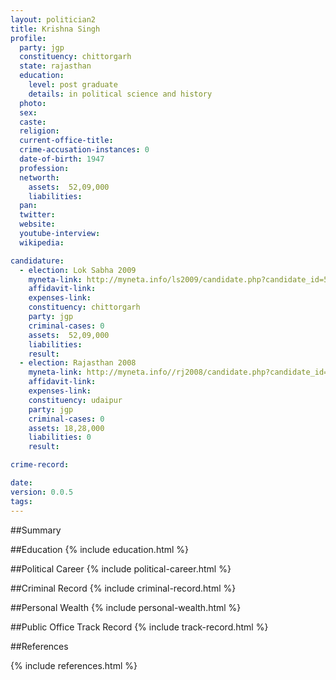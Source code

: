 ```yaml
---
layout: politician2
title: Krishna Singh
profile: 
  party: jgp
  constituency: chittorgarh
  state: rajasthan
  education: 
    level: post graduate
    details: in political science and history
  photo: 
  sex: 
  caste: 
  religion: 
  current-office-title: 
  crime-accusation-instances: 0
  date-of-birth: 1947
  profession: 
  networth: 
    assets:  52,09,000
    liabilities: 
  pan: 
  twitter: 
  website: 
  youtube-interview: 
  wikipedia: 

candidature: 
  - election: Lok Sabha 2009
    myneta-link: http://myneta.info/ls2009/candidate.php?candidate_id=5873
    affidavit-link: 
    expenses-link: 
    constituency: chittorgarh 
    party: jgp
    criminal-cases: 0
    assets:  52,09,000
    liabilities: 
    result:  
  - election: Rajasthan 2008
    myneta-link: http://myneta.info//rj2008/candidate.php?candidate_id=993
    affidavit-link: 
    expenses-link: 
    constituency: udaipur 
    party: jgp
    criminal-cases: 0
    assets: 18,28,000
    liabilities: 0
    result:  

crime-record: 

date: 
version: 0.0.5
tags: 
---
```

##Summary


##Education
{% include education.html %}


##Political Career
{% include political-career.html %}


##Criminal Record
{% include criminal-record.html %}


##Personal Wealth
{% include personal-wealth.html %}


##Public Office Track Record
{% include track-record.html %}


##References


{% include references.html %}